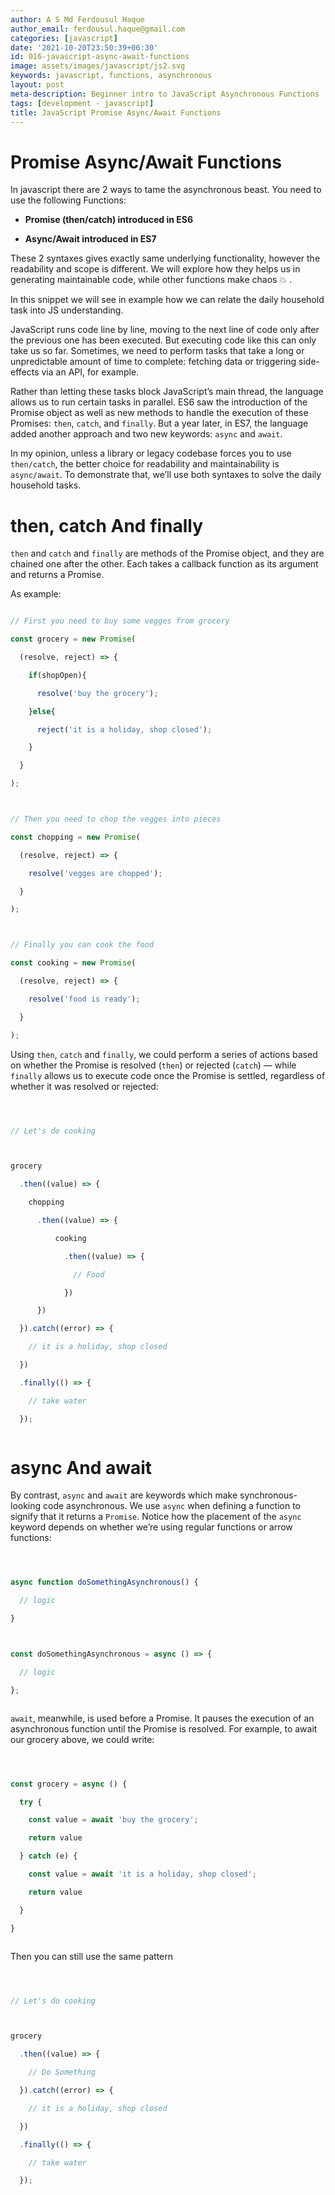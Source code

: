 ```yaml
---
author: A S Md Ferdousul Haque
author_email: ferdousul.haque@gmail.com
categories: [javascript]
date: '2021-10-20T23:50:39+06:30'
id: 016-javascript-async-await-functions
image: assets/images/javascript/js2.svg
keywords: javascript, functions, asynchronous
layout: post
meta-description: Beginner intro to JavaScript Asynchronous Functions
tags: [development - javascript]
title: JavaScript Promise Async/Await Functions
---
```




# Promise Async/Await Functions



In javascript there are 2 ways to tame the asynchronous beast. You need to use the following Functions:



- **Promise (then/catch) introduced in ES6**

- **Async/Await introduced in ES7**





These 2 syntaxes gives exactly same underlying functionality, however the readability and scope is different. We will explore how they helps us in generating maintainable code, while other functions make chaos :boom: . 



In this snippet we will see in example how we can relate the daily household task into JS understanding.



JavaScript runs code line by line, moving to the next line of code only after the previous one has been executed. But executing code like this can only take us so far. Sometimes, we need to perform tasks that take a long or unpredictable amount of time to complete: fetching data or triggering side-effects via an API, for example.



Rather than letting these tasks block JavaScript’s main thread, the language allows us to run certain tasks in parallel. ES6 saw the introduction of the Promise object as well as new methods to handle the execution of these Promises: `then`, `catch`, and `finally`. But a year later, in ES7, the language added another approach and two new keywords: `async` and `await`.



In my opinion, unless a library or legacy codebase forces you to use `then/catch`, the better choice for readability and maintainability is `async/await`. To demonstrate that, we’ll use both syntaxes to solve the daily household tasks.



# then, catch And finally



`then` and `catch` and `finally` are methods of the Promise object, and they are chained one after the other. Each takes a callback function as its argument and returns a Promise.



As example:



```js

// First you need to buy some vegges from grocery

const grocery = new Promise(

  (resolve, reject) => {

    if(shopOpen){

      resolve('buy the grocery');

    }else{

      reject('it is a holiday, shop closed');

    }

  }

);



// Then you need to chop the vegges into pieces

const chopping = new Promise(

  (resolve, reject) => {

    resolve('vegges are chopped');

  }

);



// Finally you can cook the food

const cooking = new Promise(

  (resolve, reject) => {

    resolve('food is ready');

  }

);

```



Using `then`, `catch` and `finally`, we could perform a series of actions based on whether the Promise is resolved (`then`) or rejected (`catch`) — while `finally` allows us to execute code once the Promise is settled, regardless of whether it was resolved or rejected:



```js



// Let's do cooking



grocery

  .then((value) => {

    chopping

      .then((value) => {

          cooking

            .then((value) => {

              // Food

            })

      })

  }).catch((error) => {

    // it is a holiday, shop closed

  })

  .finally(() => {

    // take water

  });



```



# async And await



By contrast, `async` and `await` are keywords which make synchronous-looking code asynchronous. We use `async` when defining a function to signify that it returns a `Promise`. Notice how the placement of the `async` keyword depends on whether we’re using regular functions or arrow functions:



```js



async function doSomethingAsynchronous() {

  // logic

}



const doSomethingAsynchronous = async () => {

  // logic

};



```



`await`, meanwhile, is used before a Promise. It pauses the execution of an asynchronous function until the Promise is resolved. For example, to await our grocery above, we could write:



```js



const grocery = async () {

  try {

    const value = await 'buy the grocery';

    return value

  } catch (e) {

    const value = await 'it is a holiday, shop closed';

    return value

  }

}



```



Then you can still use the same pattern



```js



// Let's do cooking



grocery

  .then((value) => {

    // Do Something

  }).catch((error) => {

    // it is a holiday, shop closed

  })

  .finally(() => {

    // take water

  });



```
